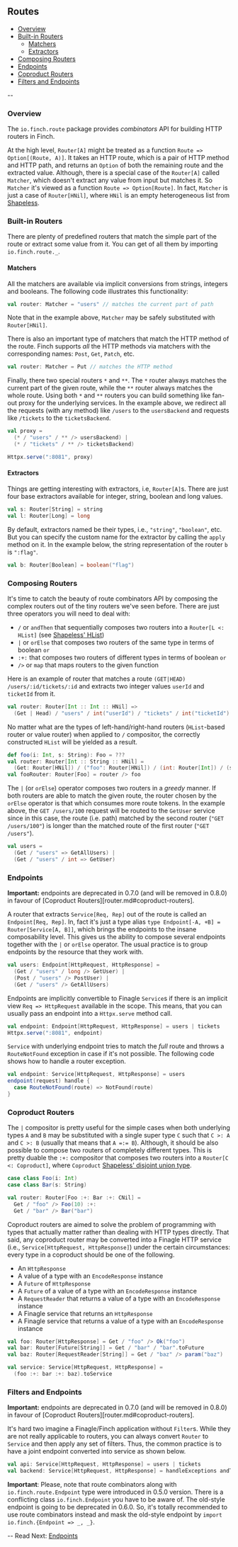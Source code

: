 ## Routes

* [Overview](route.md#overview)
* [Built-in Routers](route.md#built-in-routers)
  * [Matchers](route.md#matchers)
  * [Extractors](route.md#extractors)
* [Composing Routers](route.md#composing-routers)
* [Endpoints](route.md#endpoints)
* [Coproduct Routers](route.md#coproduct-routers)
* [Filters and Endpoints](route.md#filters-and-endpoints)

--

### Overview

The `io.finch.route` package provides _combinators_ API for building HTTP routers in Finch.

At the high level, `Router[A]` might be treated as a function `Route => Option[(Route, A)]`. It takes an HTTP route,
which is a pair of HTTP method and HTTP path, and returns an `Option` of both the remaining route and the extracted value.
Although, there is a special case of the `Router[A]` called `Matcher`, which doesn't extract any value from input but
matches it. So `Matcher` it's viewed as a function `Route => Option[Route]`. In fact, `Matcher` is just a case of
`Router[HNil]`, where `HNil` is an empty heterogeneous list from [Shapeless][0].

### Built-in Routers

There are plenty of predefined routers that match the simple part of the route or extract some value from it. You can
get of all them by importing `io.finch.route._`. 

#### Matchers

All the matchers are available via implicit conversions from strings, integers and booleans. The following code
illustrates this functionality:

```scala
val router: Matcher = "users" // matches the current part of path
```

Note that in the example above, `Matcher` may be safely substituted with `Router[HNil]`.

There is also an important type of matchers that match the HTTP method of the route. Finch supports _all_ the HTTP
methods via matchers with the corresponding names: `Post`, `Get`, `Patch`, etc.

```scala
val router: Matcher = Put // matches the HTTP method
```

Finally, there two special routers `*` and `**`. The `*` router always matches the current part of the given route,
while the `**` router always matches the whole route. Using both `*` and `**` routers you can build something like
fan-out proxy for the underlying services. In the example above, we redirect all the requests (with any method) like
`/users` to the `usersBackend` and requests like `/tickets` to the `ticketsBackend`.

```scala
val proxy = 
  (* / "users" / ** /> usersBackend) |
  (* / "tickets" / ** /> ticketsBackend)

Httpx.serve(":8081", proxy)
```
#### Extractors

Things are getting interesting with extractors, i.e, `Router[A]`s. There are just four base extractors available for
integer, string, boolean and long values.

```scala
val s: Router[String] = string
val l: Router[Long] = long
```

By default, extractors named be their types, i.e., `"string"`, `"boolean"`, etc. But you can specify the custom name for
the extractor by calling the `apply` method on it. In the example below, the string representation of the router `b` is
`":flag"`.

```scala
val b: Router[Boolean] = boolean("flag")
```

### Composing Routers

It's time to catch the beauty of route combinators API by composing the complex routers out of the tiny routers we've
seen before. There are just three operators you will need to deal with: 

* `/` or `andThen` that sequentially composes two routers into a `Router[L <: HList]` (see [Shapeless' HList][1])
* `|` or `orElse` that composes two routers of the same type in terms of boolean `or`
* `:+:` that composes two routers of different types in terms of boolean `or`
* `/>` or `map` that maps routers to the given function

Here is an example of router that matches a route `(GET|HEAD) /users/:id/tickets/:id` and extracts two integer values
`userId` and `ticketId` from it.

```scala
val router: Router[Int :: Int :: HNil] =>
  (Get | Head) / "users" / int("userId") / "tickets" / int("ticketId")
```

No matter what are the types of left-hand/right-hand routers (`HList`-based router or value router) when applied to `/`
compositor, the correctly constructed `HList` will be yielded as a result.

```scala
def foo(i: Int, s: String): Foo = ???
val router: Router[Int :: String :: HNil] =
  (Get: Router[HNil]) / ("foo": Router[HNil]) / (int: Router[Int]) / (string: Router[String])
val fooRouter: Router[Foo] = router /> foo
```

The `|` (or `orElse`) operator composes two routers in a _greedy_ manner. If both routers are able to match
the given route, the router chosen by the `orElse` operator is that which consumes more route tokens. In the example
above, the `GET /users/100` request will be routed to the `GetUser` service since in this case, the route (i.e. path)
matched by the second router (`"GET /users/100"`) is longer than the matched route of the first router (`"GET /users"`).

```scala
val users = 
  (Get / "users" => GetAllUsers) |
  (Get / "users" / int => GetUser)
```

### Endpoints

**Important:** endpoints are deprecated in 0.7.0 (and will be removed in 0.8.0) in favour of
[Coproduct Routers][router.md#coproduct-routers].

A router that extracts `Service[Req, Rep]` out of the route is called an `Endpoint[Req, Rep]`. In, fact it's just a type
alias `type Endpoint[-A, +B] = Router[Service[A, B]]`, which brings the endpoints to the insane composability level.
This gives us the ability to compose several endpoints together with the `|` or `orElse` operator. The usual practice is to
group endpoints by the resource that they work with.
   
```scala
val users: Endpoint[HttpRequest, HttpResponse] =
  (Get / "users" / long /> GetUser) |
  (Post / "users" /> PostUser) |
  (Get / "users" /> GetAllUsers)
```

Endpoints are implicitly convertible to Finagle `Service`s if there is an implicit view `Req => HttpRequest` available
in the scope. This means, that you can usually pass an endpoint into a `Httpx.serve` method call.

```scala
val endpoint: Endpoint[HttpRequest, HttpResponse] = users | tickets
Httpx.serve(":8081", endpoint)
```

`Service` with underlying endpoint tries to match the _full_ route and throws a `RouteNotFound` exception in case if
it's not possible. The following code shows how to handle a router exception.
  
```scala
val endpoint: Service[HttpRequest, HttpResponse] = users
endpoint(request) handle {
  case RouteNotFound(route) => NotFound(route)
}
```

### Coproduct Routers

The `|` compositor is pretty useful for the simple cases when both underlying types `A` and `B` may be substituted with
a single super type `C` such that `C >: A` and `C >: B` (usually that means that `A =:= B`). Although, it should be also
possible to compose two routers of completely different types. This is pretty duable the `:+:` compositor that composes
two routers into a `Router[C <: Coproduct]`, where `Coproduct` [Shapeless' disjoint union type][2].

```scala
case class Foo(i: Int)
case class Bar(s: String)

val router: Router[Foo :+: Bar :+: CNil] =
  Get / "foo" /> Foo(10) :+:
  Get / "bar" /> Bar("bar")
```

Coproduct routers are aimed to solve the problem of programming with types that actually matter rather than dealing with
HTTP types directly. That said, any coproduct router may be converted into a Finagle HTTP service (i.e.,
`Service[HttpRequest, HttpResponse]`) under the certain circumstances: every type in a coproduct should be one of the
following.

* An `HttpResponse`
* A value of a type with an `EncodeResponse` instance
* A `Future` of `HttpResponse`
* A `Future` of a value of a type with an `EncodeResponse` instance
* A `RequestReader` that returns a value of a type with an `EncodeResponse` instance
* A Finagle service that returns an `HttpResponse`
* A Finagle service that returns a value of a type with an `EncodeResponse` instance

```scala
val foo: Router[HttpResponse] = Get / "foo" /> Ok("foo")
val bar: Router[Future[String]] = Get / "bar" / "bar".toFuture
val baz: Router[RequestReader[String]] = Get / "baz" /> param("baz")

val service: Service[HttpRequest, HttpResponse] =
  (foo :+: bar :+: baz).toService
```

### Filters and Endpoints

**Important:** endpoints are deprecated in 0.7.0 (and will be removed in 0.8.0) in favour of
[Coproduct Routers][router.md#coproduct-routers].

It's hard two imagine a Finagle/Finch application without `Filter`s. While they are not really applicable to routers,
you can always convert `Router` to `Service` and then apply any set of filters. Thus, the common practice is to have
a joint endpoint converted into service as shown below.
 
```scala
val api: Service[HttpRequest, HttpResponse] = users | tickets
val backend: Service[HttpRequest, HttpResponse] = handleExceptions andThen doOtherAwesomeThings andThen api
```

**Important**: Please, note that route combinators along with `io.finch.route.Endpoint` type were introduced in 0.5.0
version. There is a conflicting class `io.finch.Endpoint` you have to be aware of. The old-style endpoint is going to
be deprecated in 0.6.0. So, it's totally recommended to use route combinators instead and mask the old-style endpoint
by `import io.finch.{Endpoint => _, _}`.

--
Read Next: [Endpoints](endpoint.md)

[0]: https://github.com/milessabin/shapeless
[1]: https://github.com/milessabin/shapeless/wiki/Feature-overview:-shapeless-2.0.0#heterogenous-lists
[2]: https://github.com/milessabin/shapeless/wiki/Feature-overview:-shapeless-2.0.0#coproducts-and-discriminated-unions
